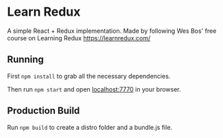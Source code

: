 # Learn Redux

A simple React + Redux implementation. Made by following Wes Bos' free course on Learning Redux https://learnredux.com/

## Running

First `npm install` to grab all the necessary dependencies. 

Then run `npm start` and open <localhost:7770> in your browser.

## Production Build

Run `npm build` to create a distro folder and a bundle.js file.
